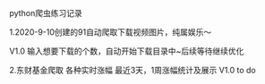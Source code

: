 python爬虫练习记录


1.2020-9-10创建的91自动爬取下载视频图片，纯属娱乐～

V1.0
输入想要下载的个数，自动开始下载目录中~后续等待继续优化

2.东财基金爬取 各种实时涨幅 最近3天，1周涨幅统计及展示 
V1.0 to do
